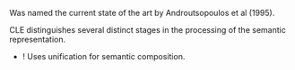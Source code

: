 Was named the current state of the art by Androutsopoulos et al (1995).

CLE distinguishes several distinct stages in the processing of the semantic representation.

+ ! Uses unification for semantic composition.